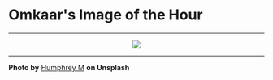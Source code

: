 # Omkaar's Image of the Hour

---

<div align="center">

<a href="https://unsplash.com/photos/a-tropical-resort-offers-a-pool-and-palm-trees-Q7kCFhSoW5M">
  <img src="https://images.unsplash.com/photo-1744894203360-a3f3c56433e2?crop=entropy&cs=tinysrgb&fit=max&fm=jpg&ixid=M3w3NjA2Nzh8MHwxfHJhbmRvbXx8fHx8fHx8fDE3NTAwODYwMDB8&ixlib=rb-4.1.0&q=80&w=1080" style="max-width:100%; height:auto;">
</a>



</div>

---

**Photo by** [Humphrey M](https://unsplash.com/@good_citizen) **on Unsplash**
